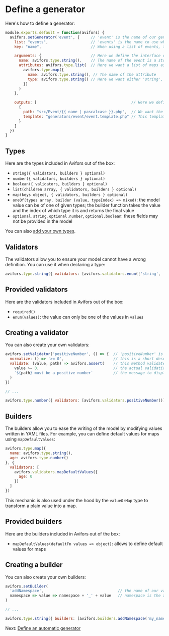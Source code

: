 # Define a generator

Here's how to define a generator:

```javascript
module.exports.default = function(avifors) {
  avifors.setGenerator('event', {     // 'event' is the name of our generator
    list: "events",                   // 'events' is the name to use when listing events in a model file
    key: "name",                      // When using a list of events, the key used to identify an event will then be set as its 'name'

    arguments: {                      // Here we define the interface of the model definition, i.e. how to define an event
      name: avifors.type.string(),    // The name of the event is a string
      attributes: avifors.type.list(  // Here we want a list of maps as attributes
        avifors.type.map({
          name: avifors.type.string(), // The name of the attribute
          type: avifors.type.string() // Here we want either 'string', 'number' or 'boolean' as a value
        })
      )
    },

    outputs: [                                          // Here we define which files will be written for each event
      {
        path: "src/Event/{{ name | pascalcase }}.php",  // We want the file to have the name of the event PascalCased
        template: "generators/event/event.template.php" // This template will be used to generate the code
      }
    ]
  })
}
```

## Types

Here are the types included in Avifors out of the box:

- `string({ validators, builders } optional)`
- `number({ validators, builders } optional)`
- `boolean({ validators, builders } optional)`
- `list(children array, { validators, builders } optional)`
- `map(keys object, { validators, builders } optional)`
- `oneOf(types array, builder (value, typeIndex) => mixed)`: the model value can be of one of given types; the builder function takes the value and the index of which type it is and returns the final value
- `optional.string`, `optional.number`, `optional.boolean`: these fields may not be provided in the model

You can also [add your own types](https://github.com/antarestupin/Avifors/tree/master/doc/plugins.md#define-new-types).

## Validators

The validators allow you to ensure your model cannot have a wrong definition. You can use it when declaring a type:

```javascript
avifors.type.string({ validators: [avifors.validators.enum(['string', 'number', 'boolean'])] })
```

## Provided validators

Here are the validators included in Avifors out of the box:

- `required()`
- `enum(values)`: the value can only be one of the values in `values`

## Creating a validator

You can also create your own validators:

```javascript
avifors.setValidator('positiveNumber', () => {  // 'positiveNumber' is the name of our validator
  normalize: () => '>= 0',                      // this is a short description used when printing the model interface
  validate: (value, path) => avifors.assert(    // this method validates the value in the model; 'path' provides the path to access the value in the model
    value >= 0,                                 // the actual validation, we want the value to be positive
    `${path} must be a positive number`         // the message to display if the value is incorrect
  )
})

// ...

avifors.type.number({ validators: [avifors.validators.positiveNumber()] })
```

## Builders

The builders allow you to ease the writing of the model by modifying values written in YAML files. For example, you can define default values for maps using `mapDefaultValues`:

```javascript
avifors.type.map({
  name: avifors.type.string(),
  age: avifors.type.number()
}, {
  validators: [
    avifors.validators.mapDefaultValues({
      age: 0
    })
  ]
})
```

This mechanic is also used under the hood by the `valueOrMap` type to transform a plain value into a map.

## Provided builders

Here are the builders included in Avifors out of the box:

- `mapDefaultValues(defaultFn values => object)`: allows to define default values for maps

## Creating a builder

You can also create your own builders:

```javascript
avifors.setBuilder(
  'addNamespace',                                 // the name of our validator
  namespace => value => namespace + '_' + value   // namespace is the argument to create the builder, which simply prepend it to the value
)

// ...

avifors.type.string({ builders: [avifors.builders.addNamespace('my_namespace')] })
```

Next: [Define an automatic generator](https://github.com/antarestupin/Avifors/tree/master/doc/auto-generators.md)
